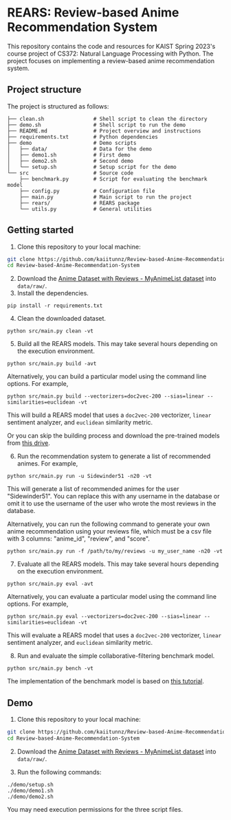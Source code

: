 # REARS: Review-based Anime Recommendation System

This repository contains the code and resources for KAIST Spring 2023's course project of CS372: Natural Language Processing with Python. The project focuses on implementing a review-based anime recommendation system.

## Project structure

The project is structured as follows:

```
├── clean.sh                # Shell script to clean the directory
├── demo.sh                 # Shell script to run the demo
├── README.md               # Project overview and instructions
├── requirements.txt        # Python dependencies
├── demo                    # Demo scripts
│   ├── data/               # Data for the demo
│   ├── demo1.sh            # First demo
│   ├── demo2.sh            # Second demo
│   └── setup.sh            # Setup script for the demo
└── src                     # Source code
    ├── benchmark.py        # Script for evaluating the benchmark model
    ├── config.py           # Configuration file
    ├── main.py             # Main script to run the project
    ├── rears/              # REARS package
    └── utils.py            # General utilities
```

## Getting started

1. Clone this repository to your local machine:

```bash
git clone https://github.com/kaiitunnz/Review-based-Anime-Recommendation-System
cd Review-based-Anime-Recommendation-System
```

2. Download the [Anime Dataset with Reviews - MyAnimeList dataset](https://www.kaggle.com/datasets/marlesson/myanimelist-dataset-animes-profiles-reviews) into `data/raw/`.
3. Install the dependencies.

```shell
pip install -r requirements.txt
```

4. Clean the downloaded dataset.

```shell
python src/main.py clean -vt
```

5. Build all the REARS models. This may take several hours depending on the execution environment.

```shell
python src/main.py build -avt
```

Alternatively, you can build a particular model using the command line options. For example,

```shell
python src/main.py build --vectorizers=doc2vec-200 --sias=linear --similarities=euclidean -vt
```

This will build a REARS model that uses a `doc2vec-200` vectorizer, `linear` sentiment analyzer, and `euclidean` similarity metric.

Or you can skip the building process and download the pre-trained models from [this drive](https://kaistackr-my.sharepoint.com/:u:/g/personal/noppanat_w_kaist_ac_kr/Ec8ZoPmrTstBl7E_ERe2s5oB3pktr2YTcjlLo-rHHKIn0g?e=FWavez).

6. Run the recommendation system to generate a list of recommended animes. For example,

```shell
python src/main.py run -u Sidewinder51 -n20 -vt
```

This will generate a list of recommended animes for the user "Sidewinder51". You can replace this with any username in the database or omit
it to use the username of the user who wrote the most reviews in the database.

Alternatively, you can run the following command to generate your own anime recommendation using your reviews file, which must be a csv file with 3 columns: "anime_id", "review", and "score".

```shell
python src/main.py run -f /path/to/my/reviews -u my_user_name -n20 -vt
```

7. Evaluate all the REARS models. This may take several hours depending on the execution environment.

```shell
python src/main.py eval -avt
```

Alternatively, you can evaluate a particular model using the command line options. For example,

```shell
python src/main.py eval --vectorizers=doc2vec-200 --sias=linear --similarities=euclidean -vt
```

This will evaluate a REARS model that uses a `doc2vec-200` vectorizer, `linear` sentiment analyzer, and `euclidean` similarity metric.

8. Run and evaluate the simple collaborative-filtering benchmark model.

```shell
python src/main.py bench -vt
```

The implementation of the benchmark model is based on [this tutorial](https://betterprogramming.pub/how-to-build-recommendation-models-with-myanimelist-and-sklearn-part-2-4802efba95cd).

## Demo

1. Clone this repository to your local machine:

```bash
git clone https://github.com/kaiitunnz/Review-based-Anime-Recommendation-System
cd Review-based-Anime-Recommendation-System
```

2. Download the [Anime Dataset with Reviews - MyAnimeList dataset](https://www.kaggle.com/datasets/marlesson/myanimelist-dataset-animes-profiles-reviews) into `data/raw/`.

3. Run the following commands:

```shell
./demo/setup.sh
./demo/demo1.sh
./demo/demo2.sh
```

You may need execution permissions for the three script files.
